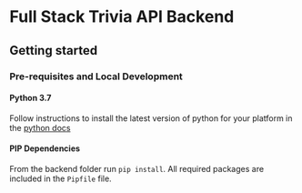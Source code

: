 # Full Stack Trivia API Backend

## Getting started

### Pre-requisites and Local Development

#### Python 3.7

Follow instructions to install the latest version of python for your platform in the [python docs](https://packaging.python.org/guides/installing-using-pip-and-virtual-environments/)

#### PIP Dependencies

From the backend folder run `pip install`. All required packages are included in the `Pipfile` file.
